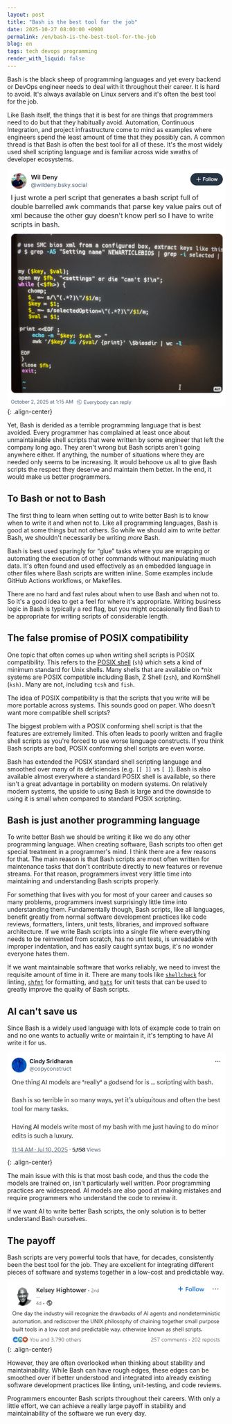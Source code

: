 ```yaml
---
layout: post
title: "Bash is the best tool for the job"
date: 2025-10-27 08:00:00 +0900
permalink: /en/bash-is-the-best-tool-for-the-job
blog: en
tags: tech devops programming
render_with_liquid: false
---
```


Bash is the black sheep of programming languages and yet every backend or DevOps
engineer needs to deal with it throughout their career. It is hard to avoid.
It's always available on Linux servers and it's often the best tool for the job.

Like Bash itself, the things that it is best for are things that programmers
need to do but that they habitually avoid. Automation, Continuous Integration,
and project infrastructure come to mind as examples where engineers spend the
least amount of time that they possibly can. A common thread is that Bash is
often the best tool for all of these. It's the most widely used shell scripting
language and is familiar across wide swaths of developer ecosystems.

<!-- textlint-disable spelling -->

![A screenshot from Bluesky of a post by Wil Deny (@wildeny.bsky.social) that says 'I just wrote a shell script that generates a bash script full of double barrelled awk commands that parse key value pairs out of xml because the other guy doesn't know perl so a have to write scripts in bash.'](/assets/images/2025-10-27-bash-is-the-best-tool-for-the-job/bsky_will.png "Oh lordy."){: .align-center}

<!-- textlint-enable spelling -->

Yet, Bash is derided as a terrible programming language that is best avoided.
Every programmer has complained at least once about unmaintainable shell scripts
that were written by some engineer that left the company long ago. They aren't
wrong but Bash scripts aren't going anywhere either. If anything, the number of
situations where they are needed only seems to be increasing. It would behoove
us all to give Bash scripts the respect they deserve and maintain them better.
In the end, it would make us better programmers.

## To Bash or not to Bash

The first thing to learn when setting out to write better Bash is to know when
to write it and when not to. Like all programming languages, Bash is good at
some things but not others. So while we should aim to write _better_ Bash, we
shouldn't necessarily be writing _more_ Bash.

Bash is best used sparingly for “glue” tasks where you are wrapping or
automating the execution of other commands without manipulating much data. It's
often found and used effectively as an embedded language in other files where
Bash scripts are written inline. Some examples include GitHub Actions workflows,
or Makefiles.

There are no hard and fast rules about when to use Bash and when not to. So it's
a good idea to get a feel for where it's appropriate. Writing business logic in
Bash is typically a red flag, but you might occasionally find Bash to be
appropriate for writing scripts of considerable length.

## The false promise of POSIX compatibility

One topic that often comes up when writing shell scripts is POSIX compatibility.
This refers to the [POSIX
shell](https://pubs.opengroup.org/onlinepubs/9699919799/) (`sh`) which sets a
kind of minimum standard for Unix shells. Many shells that are available on
\*nix systems are POSIX compatible including Bash, Z Shell (`zsh`), and
KornShell (`ksh)`. Many are not, including `tcsh` and `fish`.

The idea of POSIX compatibility is that the scripts that you write will be more
portable across systems. This sounds good on paper. Who doesn't want more
compatible shell scripts?

The biggest problem with a POSIX conforming shell script is that the features
are extremely limited. This often leads to poorly written and fragile shell
scripts as you're forced to use worse language constructs. If you think Bash
scripts are bad, POSIX conforming shell scripts are even worse.

Bash has extended the POSIX standard shell scripting language and smoothed over
many of its deficiencies (e.g. `[[ ]]` vs `[ ]`). Bash is also available almost
everywhere a standard POSIX shell is available, so there isn't a great advantage
in portability on modern systems. On relatively modern systems, the upside to
using Bash is large and the downside to using it is small when compared to
standard POSIX scripting.

## Bash is just another programming language

To write better Bash we should be writing it like we do any other programming
language. When creating software, Bash scripts too often get special treatment
in a programmer's mind. I think there are a few reasons for that. The main
reason is that Bash scripts are most often written for maintenance tasks that
don't contribute directly to new features or revenue streams. For that reason,
programmers invest very little time into maintaining and understanding Bash
scripts properly.

For something that lives with you for most of your career and causes so many
problems, programmers invest surprisingly little time into understanding them.
Fundamentally though, Bash scripts, like all languages, benefit greatly from
normal software development practices like code reviews, formatters, linters,
unit tests, libraries, and improved software architecture. If we write Bash
scripts into a single file where everything needs to be reinvented from scratch,
has no unit tests, is unreadable with improper indentation, and has easily
caught syntax bugs, it's no wonder everyone hates them.

If we want maintainable software that works reliably, we need to invest the
requisite amount of time in it. There are many tools like
[`shellcheck`](https://www.shellcheck.net/) for linting,
[`shfmt`](https://github.com/mvdan/sh) for formatting, and
[`bats`](https://github.com/bats-core/bats-core) for unit tests that can be used
to greatly improve the quality of Bash scripts.

## AI can't save us

Since Bash is a widely used language with lots of example code to train on and
no one wants to actually write or maintain it, it's tempting to have AI write it
for us.

<!-- textlint-disable spelling -->
<!-- markdownlint-disable emphasis-style -->

![A screenshot of a post from X by Cindy Sridharan (@copyconstruct) that says 'One thing AI models are *really* a godsend for ... is scripting with bash. Bash is so terrible in so many ways, yet it's ubiquitous and often the best tool for many tasks. Having AI models write most of my bash with me just having to do minor edits is such a luxury.](/assets/images/2025-10-27-bash-is-the-best-tool-for-the-job/x_cindy.png){: .align-center}

<!-- markdownlint-enable emphasis-style -->
<!-- textlint-enable spelling -->

The main issue with this is that most bash code, and thus the code the models
are trained on, isn't particularly well written. Poor programming practices are
widespread. AI models are also good at making mistakes and require programmers
who understand the code to review it.

If we want AI to write better Bash scripts, the only solution is to better
understand Bash ourselves.

## The payoff

Bash scripts are very powerful tools that have, for decades, consistently been
the best tool for the job. They are excellent for integrating different pieces
of software and systems together in a low-cost and predictable way.

<!-- textlint-disable spelling -->

![A screenshot of a Linkedin post by Kelsey Hightower that says 'One day the industry will recognize the drawbacks of AI agents and nondeterministic automation, and rediscover the UNIX philosophy of chaining together small purpose built tools in a low cost and predictable way, otherwise known as shell scripts.'](/assets/images/2025-10-27-bash-is-the-best-tool-for-the-job/linkedin_kelsey.png){: .align-center}

<!-- textlint-enable spelling -->

However, they are often overlooked when thinking about stability and
maintainability. While Bash can have rough edges, these edges can be smoothed
over if better understood and integrated into already existing software
development practices like linting, unit-testing, and code reviews.

Programmers encounter Bash scripts throughout their careers. With only a little
effort, we can achieve a really large payoff in stability and maintainability of
the software we run every day.
